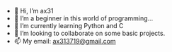 - 👋 Hi, I’m ax31
- 👀 I’m a beginner in this world of programming... 
- 🌱 I’m currently learning Python and C
- 💞️ I’m looking to collaborate on some basic projects.
- 📫 My email: ax313719@gmail.com

<!---
Itz-ax31/Itz-ax31 is a ✨ special ✨ repository because its `README.md` (this file) appears on your GitHub profile.
You can click the Preview link to take a look at your changes.
--->
